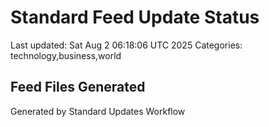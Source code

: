 # Standard Feed Update Status
Last updated: Sat Aug  2 06:18:06 UTC 2025
Categories: technology,business,world

## Feed Files Generated

Generated by Standard Updates Workflow
